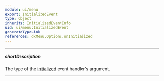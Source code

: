 ```yaml
---
module: ui/menu
export: InitializedEvent
type: Object
inherits: InitializedEventInfo
uid: ui/menu:InitializedEvent
generateTypeLink: 
references: dxMenu.Options.onInitialized
---
```

---
##### shortDescription
The type of the [initialized]({basewidgetpath}/Events/#initialized) event handler's argument.

---
<!-- Description goes here -->